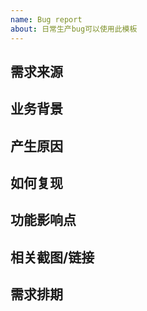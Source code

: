 ```yaml
---
name: Bug report
about: 日常生产bug可以使用此模板
---
```


## 需求来源

## 业务背景

## 产生原因

## 如何复现

## 功能影响点

## 相关截图/链接

## 需求排期



